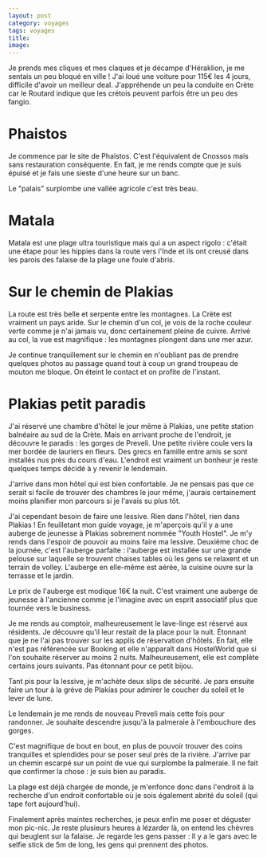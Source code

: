 ```yaml
---
layout: post 
category: voyages
tags: voyages
title:
image: 
---
```


Je prends mes cliques et mes claques et je décampe d'Héraklion, je me sentais un peu bloqué en ville ! J'ai loué une voiture pour 115€ les 4 jours, difficile d'avoir un meilleur deal. J'appréhende un peu la conduite en Crète car le Routard indique que les crétois peuvent parfois être un peu des fangio. 

<!--more-->


# Phaistos 

Je commence par le site de Phaistos. C'est l'équivalent de Cnossos mais sans restauration conséquente. En fait, je me rends compte que je suis épuisé et je fais une sieste d'une heure sur un banc. 

Le "palais" surplombe une vallée agricole c'est très beau. 

# Matala

Matala est une plage ultra touristique mais qui a un aspect rigolo : c'était une étape pour les hippies dans la route vers l'Inde et ils ont creusé dans les parois des falaise de la plage une foule d'abris. 

# Sur le chemin de Plakias 

La route est très belle et serpente entre les montagnes. La Crète est vraiment un pays aride. Sur le chemin d'un col, je vois de la roche couleur verte comme je n'ai jamais vu, donc certainement pleine de cuivre. Arrivé au col, la vue est magnifique : les montagnes plongent dans une mer azur. 

Je continue tranquillement sur le chemin en n'oubliant pas de prendre quelques photos au passage quand tout à coup un grand troupeau de mouton me bloque. On éteint le contact et on profite de l'instant. 

# Plakias petit paradis 

J'ai réservé une chambre d'hôtel le jour même à Plakias, une petite station balnéaire au sud de la Crète. Mais en arrivant proche de l'endroit, je découvre le paradis : les gorges de Preveli. 
Une petite rivière coule vers la mer bordée de lauriers en fleurs. Des grecs en famille entre amis se sont installés nus près du cours d'eau. 
L'endroit est vraiment un bonheur je reste quelques temps décidé à y revenir le lendemain. 

J'arrive dans mon hôtel qui est bien confortable. Je ne pensais pas que ce serait si facile de trouver des chambres le jour même, j'aurais certainement moins planifier mon parcours si je l'avais su plus tôt. 

J'ai cependant besoin de faire une lessive. Rien dans l'hôtel, rien dans Plakias ! En feuilletant mon guide voyage, je m'aperçois qu'il y a une auberge de jeunesse à Plakias sobrement nommée "Youth Hostel". Je m'y rends dans l'espoir de pouvoir au moins faire ma lessive. Deuxième choc de la journée, c'est l'auberge parfaite : l'auberge est installée sur une grande pelouse sur laquelle se trouvent chaises tables où les gens se relaxent et un terrain de volley. L'auberge en elle-même est aérée, la cuisine ouvre sur la terrasse et le jardin. 

Le prix de l'auberge est modique 16€ la nuit. C'est vraiment une auberge de jeunesse à l'ancienne comme je l'imagine avec un esprit associatif plus que tournée vers le business. 

Je me rends au comptoir, malheureusement le lave-linge est réservé aux résidents. Je découvre qu'il leur restait de la place pour la nuit. 
Étonnant que je ne l'ai pas trouver sur les applis de réservation d'hôtels. En fait, elle n'est pas référencée sur Booking et elle n'apparaît dans HostelWorld que si l'on souhaite réserver au moins 2 nuits. Malheureusement, elle est complète certains jours suivants. Pas étonnant pour ce petit bijou. 

Tant pis pour la lessive, je m'achète deux slips de sécurité. Je pars ensuite faire un tour à la grève de Plakias pour admirer le coucher du soleil et le lever de lune. 

Le lendemain je me rends de nouveau Preveli mais cette fois pour randonner. Je souhaite descendre jusqu'à la palmeraie à l'embouchure des gorges. 

C'est magnifique de bout en bout, en plus de pouvoir trouver des coins tranquilles et splendides pour se poser seul près de la rivière. J'arrive par un chemin escarpé sur un point de vue qui surplombe la palmeraie. Il ne fait que confirmer la chose : je suis bien au paradis. 

La plage est déjà chargée de monde, je m'enfonce donc dans l'endroit à la recherche d'un endroit confortable où je sois également abrité du soleil (qui tape fort aujourd'hui).

Finalement après maintes recherches, je peux enfin me poser et déguster mon pic-nic. Je reste plusieurs heures à lézarder là, on entend les chèvres qui beuglent sur la falaise. Je regarde les gens passer : 
Il y a le gars avec le selfie stick de 5m de long, les gens qui prennent des photos. 